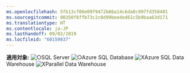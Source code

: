 ```yaml
---
ms.openlocfilehash: 5fb13cf06e0979472b86a14c6da0c997fd358401
ms.sourcegitcommit: 00350f6ffb73c2c0d99beeded61c5b9baa63d171
ms.translationtype: HT
ms.contentlocale: ja-JP
ms.lasthandoff: 09/02/2019
ms.locfileid: "68159837"
---
```

<Token>**適用対象:** ![○](media/yes.png)SQL Server ![○](media/yes.png)Azure SQL Database ![X](media/no.png)Azure SQL Data Warehouse ![X](media/no.png)Parallel Data Warehouse</Token>

